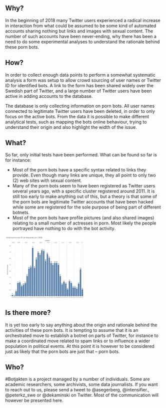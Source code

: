 ## Why?
In the beginning of 2018 many Twitter users experienced a radical increase in interaction from what could be assumed to be some kind of automated accounts sharing nothing but links and images with sexual content. The number of such accounts have been never-ending, why there has been a need to do some experimental analyses to understand the rationale behind these porn bots.

## How?
In order to collect enough data points to perform a somewhat systematic analysis a form was setup to allow crowd sourcing of user names or Twitter ID for identified bots. A link to the form has been shared widely over the Swedish part of Twitter, and a large number of Twitter users have been active in adding accounts to the database. 

The database is only collecting information on porn bots. All user names connected to legitimate Twitter users have been deleted, in order to only focus on the active bots. From the data it is possible to make different analytical tests, such as mapping the bots online behaviour, trying to understand their origin and also highlight the width of the issue.

## What?
So far, only initial tests have been performed. What can be found so far is for instance:
-	Most of the porn bots have a specific syntax related to links they provide. Even though many links are unique, they all point to only two (2) web sites with sexual content.
-	Many of the porn bots seem to have been registered as Twitter users several years ago, with a specific cluster registered around 2011. It is still too early to make anything out of this, but a theory is that some of the porn bots are legitimate Twitter accounts that have been hacked while some are registered for the sole purpose of being part of different botnets.
-	Most of the porn bots have profile pictures (and also shared images) relating to a small number of actresses in porn. Most likely the people portrayed have nothing to do with the bot activity.

<img alt="Many accounts were created several years ago" src="https://raw.githubusercontent.com/Segerberg/botjakten/master/visualisations/no_of_accounts_by_created_year.png" width="50%" height="50%"/>

## Is there more?
It is yet too early to say anything about the origin and rationale behind the activities of these porn bots. It is tempting to assume that it is an orchestrated move to establish a botnet on parts of Twitter, for instance to make a coordinated move related to spam links or to influence a wider population in political events. At this point it is however to be considered just as likely that the porn bots are just that – porn bots.

## Who?
#Botjakten is a project managed by a number of individuals. Some are academic researchers, some archivists, some data journalists. If you want to reach out to us, please send a tweet to @asegerberg, @intensifier., @peterkz_swe or @dekaminski on Twitter. Most of the communication will however be presented here.

